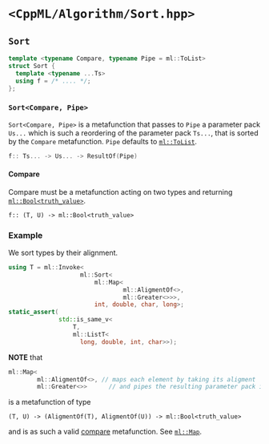 # `<CppML/Algorithm/Sort.hpp>`

## `Sort`

```c++
template <typename Compare, typename Pipe = ml::ToList>
struct Sort {
  template <typename ...Ts>
  using f = /* .... */;
};
```
### `Sort<Compare, Pipe>`

`Sort<Compare, Pipe>` is a metafunction that passes to `Pipe` a parameter pack `Us...` which is such a reordering of the parameter pack `Ts...`, that is sorted by the `Compare` metafunction. `Pipe` defaults to [`ml::ToList`](../Functional/ToList.md).

```c++
f:: Ts... -> Us... -> ResultOf(Pipe)
```

#### Compare

Compare must be a metafunction acting on two types and returning [`ml::Bool<truth_value>`](../Vocabulary/Const.md).
```
f:: (T, U) -> ml::Bool<truth_value>
```

### Example

We sort types by their alignment.

```c++
using T = ml::Invoke<
                    ml::Sort<
                        ml::Map<
                                ml::AligmentOf<>,
                                ml::Greater<>>>,
                        int, double, char, long>;
static_assert(
              std::is_same_v<
                  T,
                  ml::ListT<
                    long, double, int, char>>);
```

**NOTE** that
```c++
ml::Map<
        ml::AligmentOf<>, // maps each element by taking its aligment
        ml::Greater<>>      // and pipes the resulting parameter pack into greater
```
is a metafunction of type
```
(T, U) -> (AligmentOf(T), AligmentOf(U)) -> ml::Bool<truth_value>
```
and is as such a valid [compare](#compare) metafunction. See [`ml::Map`](../Functional/Map.md).
